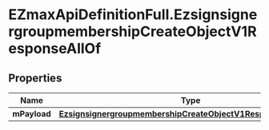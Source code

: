 # EZmaxApiDefinitionFull.EzsignsignergroupmembershipCreateObjectV1ResponseAllOf

## Properties

Name | Type | Description | Notes
------------ | ------------- | ------------- | -------------
**mPayload** | [**EzsignsignergroupmembershipCreateObjectV1ResponseMPayload**](EzsignsignergroupmembershipCreateObjectV1ResponseMPayload.md) |  | 


